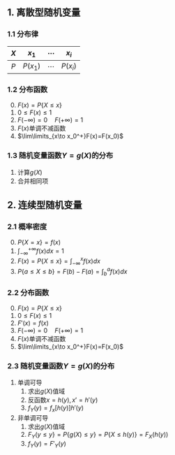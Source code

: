 
## 1\. 离散型随机变量

### 1.1 分布律

| $X$ | $x_1$ | $\cdots$ | $x_i$ |
| :--: | :--: | :--: | :--: |
| $P$ | $P(x_1)$ | $\cdots$ | $P(x_i)$ |

### 1.2 分布函数

0. $F(x)=P\{X\leq x\}$ 
1. $0\leq F(x)\leq1$ 
2. $F(-\infty)=0\quad F(+\infty)=1$ 
3. $F(x)$单调不减函数 
4. $\lim\limits_{x\to x_0^+}F(x)=F(x_0)$

### 1.3 随机变量函数$Y=g(X)$的分布

1. 计算$g(X)$
2. 合并相同项

## 2\. 连续型随机变量

### 2.1 概率密度

0. $P\{X=x\}=f(x)$
1. $\int_{-\infty}^{+\infty}f(x)dx=1$
2. $F(x)=P\{X\leq x\}=\int_{-\infty}^{x}f(x)dx$
3. $P\{a\leq X\leq b\}=F(b)-F(a)=\int_{b}^{a}f(x)dx$

### 2.2 分布函数

0. $F(x)=P\{X\leq x\}$ 
1. $0\leq F(x)\leq1$ 
2. $F'(x)=f(x)$
3. $F(-\infty)=0\quad F(+\infty)=1$ 
4. $F(x)$单调不减函数 
5. $\lim\limits_{x\to x_0^+}F(x)=F(x_0)$

### 2.3 随机变量函数$Y=g(X)$的分布

1. 单调可导
    1. 求出$g(X)$值域
    2. 反函数$x=h(y), x'=h'(y)$
    3. $f_Y(y)=f_x[h(y)]h'(y)$
2. 非单调可导
    1. 求出$g(X)$值域
    2. $F_{Y}(y\leq y\}=P\{g(X)\leq y\}=P\{X\leq h(y)\}=F_{X}(h(y))$
    3. $f_Y(y)=F'_Y(y)$


